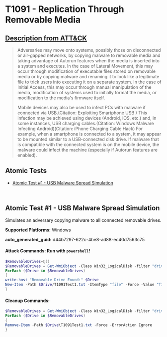 # T1091 - Replication Through Removable Media
## [Description from ATT&CK](https://attack.mitre.org/techniques/T1091)
<blockquote>

Adversaries may move onto systems, possibly those on disconnected or air-gapped networks, by copying malware to removable media and taking advantage of Autorun features when the media is inserted into a system and executes. In the case of Lateral Movement, this may occur through modification of executable files stored on removable media or by copying malware and renaming it to look like a legitimate file to trick users into executing it on a separate system. In the case of Initial Access, this may occur through manual manipulation of the media, modification of systems used to initially format the media, or modification to the media's firmware itself.

Mobile devices may also be used to infect PCs with malware if connected via USB.(Citation: Exploiting Smartphone USB ) This infection may be achieved using devices (Android, iOS, etc.) and, in some instances, USB charging cables.(Citation: Windows Malware Infecting Android)(Citation: iPhone Charging Cable Hack) For example, when a smartphone is connected to a system, it may appear to be mounted similar to a USB-connected disk drive. If malware that is compatible with the connected system is on the mobile device, the malware could infect the machine (especially if Autorun features are enabled).

</blockquote>

## Atomic Tests

- [Atomic Test #1 - USB Malware Spread Simulation](#atomic-test-1---usb-malware-spread-simulation)


<br/>

## Atomic Test #1 - USB Malware Spread Simulation
Simulates an adversary copying malware to all connected removable drives.

**Supported Platforms:** Windows


**auto_generated_guid:** d44b7297-622c-4be8-ad88-ec40d7563c75






#### Attack Commands: Run with `powershell`! 


```powershell
$RemovableDrives=@()
$RemovableDrives = Get-WmiObject -Class Win32_LogicalDisk -filter "drivetype=2" | select-object -expandproperty DeviceID
ForEach ($Drive in $RemovableDrives)
{
write-host "Removable Drive Found:" $Drive
New-Item -Path $Drive/T1091Test1.txt -ItemType "file" -Force -Value "T1091 Test 1 has created this file to simulate malware spread to removable drives."
}
```

#### Cleanup Commands:
```powershell
$RemovableDrives = Get-WmiObject -Class Win32_LogicalDisk -filter "drivetype=2" | select-object -expandproperty DeviceID
ForEach ($Drive in $RemovableDrives)
{
Remove-Item -Path $Drive\T1091Test1.txt -Force -ErrorAction Ignore
}
```





<br/>
